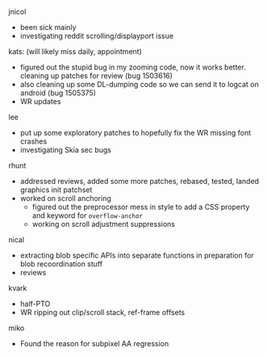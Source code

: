 jnicol
  * been sick mainly
  * investigating reddit scrolling/displayport issue

kats: (will likely miss daily, appointment)
  * figured out the stupid bug in my zooming code, now it works better. cleaning up patches for review (bug 1503616)
  * also cleaning up some DL-dumping code so we can send it to logcat on android (bug 1505375)
  * WR updates

lee
  * put up some exploratory patches to hopefully fix the WR missing font crashes
  * investigating Skia sec bugs

rhunt
  * addressed reviews, added some more patches, rebased, tested, landed graphics init patchset
  * worked on scroll anchoring
    * figured out the preprocessor mess in style to add a CSS property and keyword for `overflow-anchor`
    * working on scroll adjustment suppressions

nical
  * extracting blob specific APIs into separate functions in preparation for blob recoordination stuff
  * reviews

kvark
  * half-PTO
  * WR ripping out clip/scroll stack, ref-frame offsets

miko
  * Found the reason for subpixel AA regression
